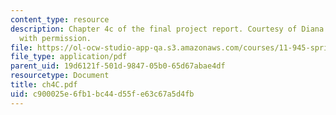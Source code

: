 ```yaml
---
content_type: resource
description: Chapter 4c of the final project report. Courtesy of Diana Bernal. Used
  with permission.
file: https://ol-ocw-studio-app-qa.s3.amazonaws.com/courses/11-945-springfield-studio-spring-2004/c900025e6fb1bc44d55fe63c67a5d4fb_ch4C.pdf
file_type: application/pdf
parent_uid: 19d6121f-501d-9847-05b0-65d67abae4df
resourcetype: Document
title: ch4C.pdf
uid: c900025e-6fb1-bc44-d55f-e63c67a5d4fb
---
```

